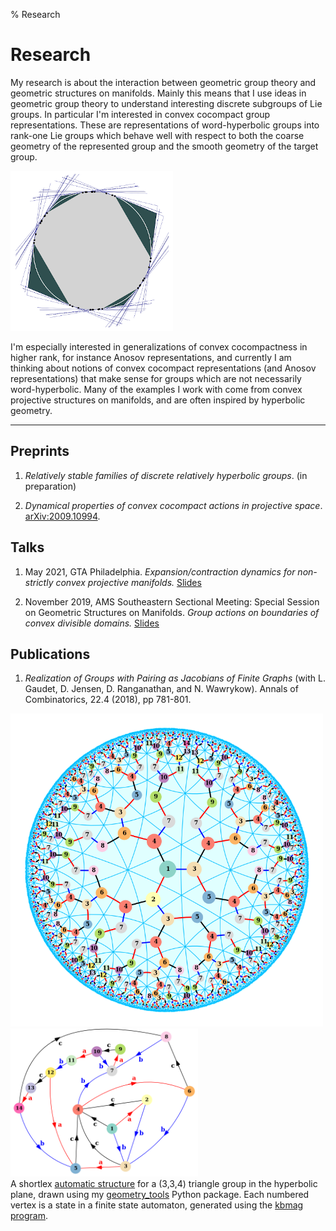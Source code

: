% Research

Research
==========

My research is about the interaction between geometric group theory and geometric structures on manifolds. Mainly this means that I use ideas in geometric group theory to understand interesting discrete subgroups of Lie groups. In particular I'm interested in convex cocompact group representations. These are representations of word-hyperbolic groups into rank-one Lie groups which behave well with respect to both the coarse geometry of the represented group and the smooth geometry of the target group.

![A Schottky group in SL(2,R)](resources/schottky.png)

I'm especially interested in generalizations of convex cocompactness in higher rank, for instance Anosov representations, and currently I am thinking about notions of convex cocompact representations (and Anosov representations) that make sense for groups which are not necessarily word-hyperbolic. Many of the examples I work with come from convex projective structures on manifolds, and are often inspired by hyperbolic geometry.

--------------------------------------------------------------

## Preprints

1. *Relatively stable families of discrete relatively hyperbolic groups*. (in preparation)

2. *Dynamical properties of convex cocompact actions in projective space*. [arXiv:2009.10994](https://arxiv.org/abs/2009.10994).


## Talks

1. May 2021, GTA Philadelphia.
*Expansion/contraction dynamics for non-strictly convex projective manifolds.* [Slides](resources/talks/temple_2021_flat.pdf)

2. November 2019, AMS Southeastern Sectional Meeting: Special Session on Geometric Structures on Manifolds.
*Group actions on boundaries of convex divisible domains.* [Slides](resources/talks/gainesville_2019.pdf)

## Publications

1. *Realization of Groups with Pairing as Jacobians of Finite Graphs* (with L. Gaudet, D. Jensen, D. Ranganathan,
and N. Wawrykow). Annals of Combinatorics, 22.4 (2018), pp 781-801.

<div class="image-container">
<div class="img-cell" ><img src="resources/h2_automaton.png" alt="shortlex automatic structure for a 3,3,4 triangle group in H2" width=500px /></div>
<div class="img-cell" ><img src="resources/automaton.png" alt="automaton for shortlex automatic structure on a 3,3,4 triangle group" width=300px /></div>
</div>
<div class="caption">
A shortlex <a href="https://en.wikipedia.org/wiki/Automatic_group">automatic structure</a> for a (3,3,4) triangle group in the hyperbolic plane, drawn using my <a href="geometry_tools_usage.html">geometry_tools</a> Python package. Each numbered vertex is a state in a finite state automaton, generated using the <a href="https://gap-packages.github.io/kbmag/">kbmag program</a>.
</div>

